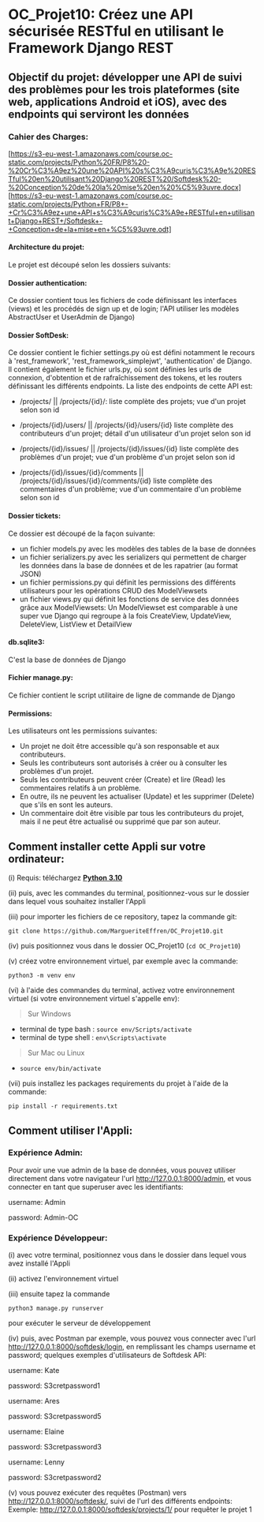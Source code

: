 # OC_Projet10: Créez une API sécurisée RESTful en utilisant le Framework Django REST

## Objectif du projet: développer une API de suivi des problèmes pour les trois plateformes (site web, applications Android et iOS), avec des endpoints qui serviront les données

### Cahier des Charges:
[https://s3-eu-west-1.amazonaws.com/course.oc-static.com/projects/Python%20FR/P8%20-%20Cr%C3%A9ez%20une%20API%20s%C3%A9curis%C3%A9e%20RESTful%20en%20utilisant%20Django%20REST%20/Softdesk%20-%20Conception%20de%20la%20mise%20en%20%C5%93uvre.docx]
[https://s3-eu-west-1.amazonaws.com/course.oc-static.com/projects/Python+FR/P8+-+Cr%C3%A9ez+une+API+s%C3%A9curis%C3%A9e+RESTful+en+utilisant+Django+REST+/Softdesk+-+Conception+de+la+mise+en+%C5%93uvre.odt]

#### Architecture du projet:

Le projet est découpé selon les dossiers suivants:

#### Dossier authentication:
Ce dossier contient tous les fichiers de code définissant les interfaces (views) et les procédés de sign up et de login; l'API utiliser les modèles AbstractUser et UserAdmin de Django) 

#### Dossier SoftDesk:
Ce dossier contient le fichier settings.py où est défini notamment le recours à 'rest_framework', 'rest_framework_simplejwt', 'authentication' de Django. 
Il contient également le fichier urls.py, où sont définies les urls de connexion, d'obtention et de rafraîchissement des tokens, et les routers définissant les différents endpoints. La liste des endpoints de cette API est:

- /projects/   ||   /projects/{id}/:
liste complète des projets; vue d'un projet selon son id

- /projects/{id}/users/   ||   /projects/{id}/users/{id}
liste complète des contributeurs d'un projet; détail d'un utilisateur d'un projet selon son id

- /projects/{id}/issues/   ||   /projects/{id}/issues/{id}
liste complète des problèmes d'un projet; vue d'un problème d'un projet selon son id

- /projects/{id}/issues/{id}/comments   ||   /projects/{id}/issues/{id}/comments/{id}
liste complète des commentaires d'un problème; vue d'un commentaire d'un problème selon son id

#### Dossier tickets:
Ce dossier est découpé de la façon suivante:
- un fichier models.py avec les modèles des tables de la base de données
- un fichier serializers.py avec les serializers qui permettent de charger les données dans la base de données et de les rapatrier (au format JSON)
- un fichier permissions.py qui définit les permissions des différents utilisateurs pour les opérations CRUD des ModelViewsets
- un fichier views.py qui définit les fonctions de service des données grâce aux ModelViewsets: Un ModelViewset  est comparable à une super vue Django qui regroupe   à la fois CreateView, UpdateView, DeleteView, ListView  et DetailView

#### db.sqlite3:
C'est la base de données de Django

#### Fichier manage.py:
Ce fichier contient le script utilitaire de ligne de commande de Django

#### Permissions: 
Les utilisateurs ont les permissions suivantes:
- Un projet ne doit être accessible qu'à son responsable et aux contributeurs. 
- Seuls les contributeurs sont autorisés à créer ou à consulter les problèmes d'un projet.
- Seuls les contributeurs peuvent créer (Create) et lire (Read) les commentaires relatifs à un problème. 
- En outre, ils ne peuvent les actualiser (Update) et les supprimer (Delete) que s'ils en sont les auteurs.
- Un commentaire doit être visible par tous les contributeurs du projet, mais il ne peut être actualisé ou supprimé que par son auteur.

## Comment installer cette Appli sur votre ordinateur:
(i) Requis: téléchargez **[Python 3.10](https://www.python.org/downloads/)**

(ii) puis, avec les commandes du terminal, positionnez-vous sur le dossier dans lequel vous souhaitez installer l'Appli

(iii) pour importer les fichiers de ce repository, tapez la commande git:

`git clone https://github.com/MargueriteEffren/OC_Projet10.git`

(iv) puis positionnez vous dans le dossier OC_Projet10 (`cd OC_Projet10`)

(v) créez votre environnement virtuel, par exemple avec la commande:

`python3 -m venv env`

(vi) à l'aide des commandes du terminal, activez votre environnement virtuel 
(si votre environnement virtuel s'appelle env):
> Sur Windows  
- terminal de type bash : `source env/Scripts/activate`
- terminal de type shell : `env\Scripts\activate`
  
> Sur Mac ou Linux
- `source env/bin/activate`

(vii) puis installez les packages requirements du projet à l'aide de la commande:

`pip install -r requirements.txt`

## Comment utiliser l'Appli:

### Expérience Admin:

Pour avoir une vue admin de la base de données, vous pouvez utiliser directement dans votre navigateur l'url http://127.0.0.1:8000/admin, et vous connecter en tant que superuser avec les identifiants:

username: Admin

password: Admin-OC

### Expérience Développeur:

(i) avec votre terminal, positionnez vous dans le dossier dans lequel vous avez installé l'Appli

(ii) activez l'environnement virtuel

(iii) ensuite tapez la commande 

`python3 manage.py runserver`

pour exécuter le serveur de développement

(iv) puis, avec Postman par exemple, vous pouvez vous connecter avec l'url http://127.0.0.1:8000/softdesk/login, en remplissant les champs username et password;
quelques exemples d'utilisateurs de Softdesk API:

username: Kate

password: S3cretpassword1

username: Ares

password: S3cretpassword5

username: Elaine

password: S3cretpassword3

username: Lenny

password: S3cretpassword2


(v) vous pouvez exécuter des requêtes (Postman) vers  http://127.0.0.1:8000/softdesk/, suivi de l'url des différents endpoints:
Exemple: http://127.0.0.1:8000/softdesk/projects/1/ pour requêter le projet 1



